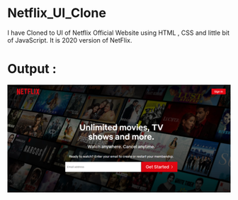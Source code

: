 # Netflix_UI_Clone
I have Cloned to UI of Netflix Official Website using HTML , CSS and little bit of JavaScript.
It is 2020 version of NetFlix.

# Output : 

![](Netlfix.png)
